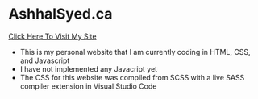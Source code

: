 # AshhalSyed.ca

[Click Here To Visit My Site](https://ashhalsyed.github.io/)

* This is my personal website that I am currently coding in HTML, CSS, and Javascript
* I have not implemented any Javacript yet
* The CSS for this website was compiled from SCSS with a live SASS compiler extension in Visual Studio Code

